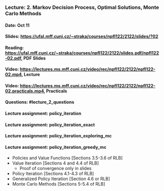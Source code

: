 ### Lecture: 2. Markov Decision Process, Optimal Solutions, Monte Carlo Methods
#### Date: Oct 11
#### Slides: https://ufal.mff.cuni.cz/~straka/courses/npfl122/2122/slides/?02
#### Reading: https://ufal.mff.cuni.cz/~straka/courses/npfl122/2122/slides.pdf/npfl122-02.pdf, PDF Slides
#### Video: https://lectures.ms.mff.cuni.cz/video/rec/npfl122/2122/npfl122-02.mp4, Lecture
#### Video: https://lectures.ms.mff.cuni.cz/video/rec/npfl122/2122/npfl122-02.practicals.mp4, Practicals
#### Questions: #lecture_2_questions
#### Lecture assignment: policy_iteration
#### Lecture assignment: policy_iteration_exact
#### Lecture assignment: policy_iteration_exploring_mc
#### Lecture assignment: policy_iteration_greedy_mc

- Policies and Value Functions [Sections 3.5-3.6 of RLB]
- Value Iteration [Sections 4 and 4.4 of RLB]
  - Proof of convergence only in slides
- Policy Iteration [Sections 4.1-4.3 of RLB]
- Generalized Policy Iteration [Section 4.6 or RLB]
- Monte Carlo Methods [Sections 5-5.4 of RLB]
